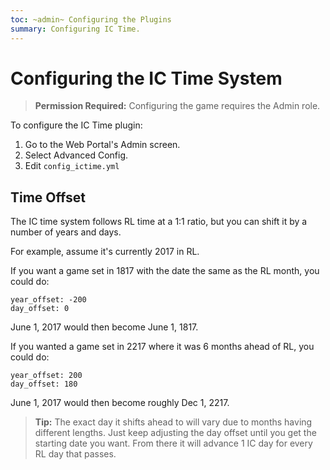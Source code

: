 ```yaml
---
toc: ~admin~ Configuring the Plugins
summary: Configuring IC Time.
---
```

# Configuring the IC Time System

> **Permission Required:** Configuring the game requires the Admin role.

To configure the IC Time plugin:

1. Go to the Web Portal's Admin screen.  
2. Select Advanced Config.
3. Edit `config_ictime.yml`

## Time Offset

The IC time system follows RL time at a 1:1 ratio, but you can shift it by a number of years and days.

For example, assume it's currently 2017 in RL.

If you want a game set in 1817 with the date the same as the RL month, you could do:

    year_offset: -200
    day_offset: 0

June 1, 2017 would then become June 1, 1817.

If you wanted a game set in 2217 where it was 6 months ahead of RL, you could do:

    year_offset: 200
    day_offset: 180

June 1, 2017 would then become roughly Dec 1, 2217. 

> **Tip:** The exact day it shifts ahead to will vary due to months having different lengths.  Just keep adjusting the day offset until you get the starting date you want.  From there it will advance 1 IC day for every RL day that passes.